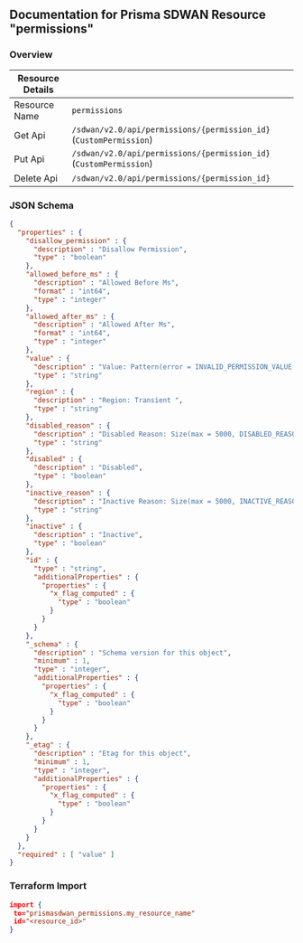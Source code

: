 ## Documentation for Prisma SDWAN Resource "permissions"

### Overview

| Resource Details | |
| ------------- | ------------- |
| Resource Name | `permissions` |
| Get Api  | `/sdwan/v2.0/api/permissions/{permission_id}` (`CustomPermission`) |
| Put Api  | `/sdwan/v2.0/api/permissions/{permission_id}` (`CustomPermission`) |
| Delete Api  | `/sdwan/v2.0/api/permissions/{permission_id}` |


### JSON Schema

```json
{
  "properties" : {
    "disallow_permission" : {
      "description" : "Disallow Permission",
      "type" : "boolean"
    },
    "allowed_before_ms" : {
      "description" : "Allowed Before Ms",
      "format" : "int64",
      "type" : "integer"
    },
    "allowed_after_ms" : {
      "description" : "Allowed After Ms",
      "format" : "int64",
      "type" : "integer"
    },
    "value" : {
      "description" : "Value: Pattern(error = INVALID_PERMISSION_VALUE: Permission value contains invalid characters. Check data {}, regexp = ^[/0-9a-zA-+_\\\\[\\\\]-]{1,500}$) NotEmpty ",
      "type" : "string"
    },
    "region" : {
      "description" : "Region: Transient ",
      "type" : "string"
    },
    "disabled_reason" : {
      "description" : "Disabled Reason: Size(max = 5000, DISABLED_REASON_INVALID_0001, min = 0) ",
      "type" : "string"
    },
    "disabled" : {
      "description" : "Disabled",
      "type" : "boolean"
    },
    "inactive_reason" : {
      "description" : "Inactive Reason: Size(max = 5000, INACTIVE_REASON_INVALID_0001, min = 0) ",
      "type" : "string"
    },
    "inactive" : {
      "description" : "Inactive",
      "type" : "boolean"
    },
    "id" : {
      "type" : "string",
      "additionalProperties" : {
        "properties" : {
          "x_flag_computed" : {
            "type" : "boolean"
          }
        }
      }
    },
    "_schema" : {
      "description" : "Schema version for this object",
      "minimum" : 1,
      "type" : "integer",
      "additionalProperties" : {
        "properties" : {
          "x_flag_computed" : {
            "type" : "boolean"
          }
        }
      }
    },
    "_etag" : {
      "description" : "Etag for this object",
      "minimum" : 1,
      "type" : "integer",
      "additionalProperties" : {
        "properties" : {
          "x_flag_computed" : {
            "type" : "boolean"
          }
        }
      }
    }
  },
  "required" : [ "value" ]
}
```

### Terraform Import
```json
import {
 to="prismasdwan_permissions.my_resource_name"
 id="<resource_id>"
}
```

